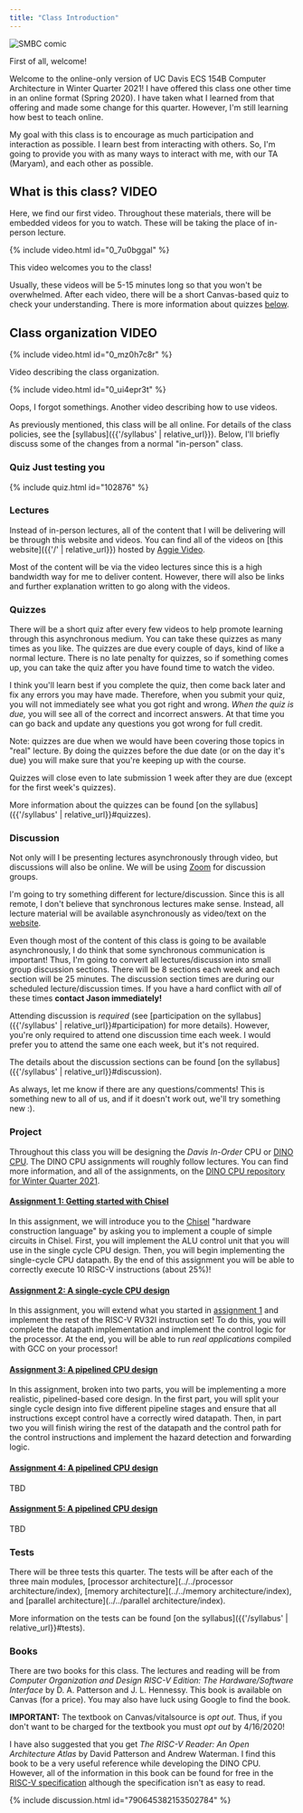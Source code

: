 ```yaml
---
title: "Class Introduction"
---
```


![SMBC comic](https://www.smbc-comics.com/comics/20110217.gif)

First of all, welcome!

Welcome to the online-only version of UC Davis ECS 154B Computer Architecture in Winter Quarter 2021!
I have offered this class one other time in an online format (Spring 2020).
I have taken what I learned from that offering and made some change for this quarter.
However, I'm still learning how best to teach online.

My goal with this class is to encourage as much participation and interaction as possible.
I learn best from interacting with others.
So, I'm going to provide you with as many ways to interact with me, with our TA (Maryam), and each other as possible.

## What is this class? **VIDEO**

Here, we find our first video.
Throughout these materials, there will be embedded videos for you to watch.
These will be taking the place of in-person lecture.

{% include video.html id="0_7u0bggal" %}

This video welcomes you to the class!

Usually, these videos will be 5-15 minutes long so that you won't be overwhelmed.
After each video, there will be a short Canvas-based quiz to check your understanding.
There is more information about quizzes [below](#quizzes).

## Class organization **VIDEO**

{% include video.html id="0_mz0h7c8r" %}

Video describing the class organization.

{% include video.html id="0_ui4epr3t" %}

Oops, I forgot somethings.
Another video describing how to use videos.

As previously mentioned, this class will be all online.
For details of the class policies, see the [syllabus]({{'/syllabus' | relative_url}}).
Below, I'll briefly discuss some of the changes from a normal "in-person" class.

### **Quiz** Just testing you

{% include quiz.html id="102876" %}

### Lectures

Instead of in-person lectures, all of the content that I will be delivering will be through this website and videos.
You can find all of the videos on [this website]({{'/' | relative_url}}) hosted by [Aggie Video](https://video.ucdavis.edu/).

Most of the content will be via the video lectures since this is a high bandwidth way for me to deliver content.
However, there will also be links and further explanation written to go along with the videos.

### Quizzes

There will be a short quiz after every few videos to help promote learning through this asynchronous medium.
You can take these quizzes as many times as you like.
The quizzes are due every couple of days, kind of like a normal lecture.
There is no late penalty for quizzes, so if something comes up, you can take the quiz after you have found time to watch the video.

I think you'll learn best if you complete the quiz, then come back later and fix any errors you may have made.
Therefore, when you submit your quiz, you will not immediately see what you got right and wrong.
*When the quiz is due,* you will see all of the correct and incorrect answers.
At that time you can go back and update any questions you got wrong for full credit.

Note: quizzes are due when we would have been covering those topics in "real" lecture.
By doing the quizzes before the due date (or on the day it's due) you will make sure that you're keeping  up with the course.

Quizzes will close even to late submission 1 week after they are due (except for the first week's quizzes).

More information about the quizzes can be found [on the syllabus]({{'/syllabus' | relative_url}}#quizzes).

### Discussion

Not only will I be presenting lectures asynchronously through video, but discussions will also be online.
We will be using [Zoom](https://zoom.us/) for discussion groups.

I'm going to try something different for lecture/discussion.
Since this is all remote, I don't believe that synchronous lectures make sense.
Instead, all lecture material will be available asynchronously as video/text on the [website](https://jlpteaching.github.io/ECS154B/).

Even though most of the content of this class is going to be available asynchronously, I do think that some synchronous communication is important!
Thus, I'm going to convert all lectures/discussion into small group discussion sections.
There will be 8 sections each week and each section will be 25 minutes.
The discussion section times are during our scheduled lecture/discussion times.
If you have a hard conflict with *all* of these times **contact Jason immediately!**

Attending discussion is *required* (see [participation on the syllabus]({{'/syllabus' | relative_url}}#participation) for more details).
However, you're only required to attend one discussion time each week.
I would prefer you to attend the same one each week, but it's not required.

The details about the discussion sections can be found [on the syllabus]({{'/syllabus' | relative_url}}#discussion).

As always, let me know if there are any questions/comments!
This is something new to all of us, and if it doesn't work out, we'll try something new :).

### Project

Throughout this class you will be designing the *Davis In-Order* CPU or [DINO CPU](https://github.com/jlpteaching/dinocpu-wq21).
The DINO CPU assignments will roughly follow lectures.
You can find more information, and all of the assignments, on the [DINO CPU repository for Winter Quarter 2021](https://github.com/jlpteaching/dinocpu-wq21).

#### [Assignment 1: Getting started with Chisel](https://jlpteaching.github.io/dinocpu-wq21/assignments/assignment-1.md)

In this assignment, we will introduce you to the [Chisel](https://www.chisel-lang.org/) "hardware construction language" by asking you to implement a couple of simple circuits in Chisel.
First, you will implement the ALU control unit that you will use in the single cycle CPU design.
Then, you will begin implementing the single-cycle CPU datapath.
By the end of this assignment you will be able to correctly execute 10 RISC-V instructions (about 25%)!

#### [Assignment 2: A single-cycle CPU design](https://jlpteaching.github.io/dinocpu-wq21/assignments/assignment-2.md)

In this assignment, you will extend what you started in [assignment 1](assignments/assignment-1.md) and implement the rest of the RISC-V RV32I instruction set!
To do this, you will complete the datapath implementation and implement the control logic for the processor.
At the end, you will be able to run *real applications* compiled with GCC on your processor!

#### [Assignment 3: A pipelined CPU design](https://jlpteaching.github.io/dinocpu-wq21/assignments/assignment-3.md)

In this assignment, broken into two parts, you will be implementing a more realistic, pipelined-based core design.
In the first part, you will split your single cycle design into five different pipeline stages and ensure that all instructions except control have a correctly wired datapath.
Then, in part two you will finish wiring the rest of the datapath and the control path for the control instructions and implement the hazard detection and forwarding logic.

#### [Assignment 4: A pipelined CPU design](https://jlpteaching.github.io/dinocpu-wq21/assignments/assignment-4.md)

TBD

#### [Assignment 5: A pipelined CPU design](https://jlpteaching.github.io/dinocpu-wq21/assignments/assignment-5.md)

TBD

### Tests

There will be three tests this quarter.
The tests will be after each of the three main modules, [processor architecture](../../processor architecture/index), [memory architecture](../../memory architecture/index), and [parallel architecture](../../parallel architecture/index).

More information on the tests can be found [on the syllabus]({{'/syllabus' | relative_url}}#tests).

### Books

There are two books for this class.
The lectures and reading will be from *Computer Organization and Design RISC-V Edition: The Hardware/Software Interface* by D. A. Patterson and J. L. Hennessy.
This book is available on Canvas (for a price).
You may also have luck using Google to find the book.

**IMPORTANT:** The textbook on Canvas/vitalsource is *opt out*.
Thus, if you don't want to be charged for the textbook you must *opt out* by 4/16/2020!

I have also suggested that you get *The RISC-V Reader: An Open Architecture Atlas* by David Patterson and Andrew Waterman.
I find this book to be a very useful reference while developing the DINO CPU.
However, all of the information in this book can be found for free in the [RISC-V specification](https://riscv.org/specifications/isa-spec-pdf/) although the specification isn't as easy to read.

{% include discussion.html id="790645382153502784" %}
